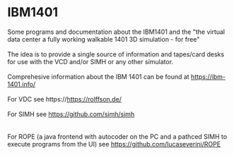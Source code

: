 # IBM1401
Some programs and documentation about the IBM1401 and the "the virtual data center a fully working walkable 1401 3D simulation - for free"
<br>
<br>
The idea is to provide a single source of information and tapes/card desks for use with the VCD and/or SIMH or any other simulator.
<br>
<br>
Comprehesive information about the IBM 1401 can be found at https://ibm-1401.info/<br>
<br>
For VDC see https://https://rolffson.de/<br>
<br>
For SIMH see https://github.com/simh/simh <br> 
<br>
<br>
For ROPE (a java frontend with autocoder on the PC and a pathced SIMH to execute programs from the UI) see https://github.com/lucaseverini/ROPE
